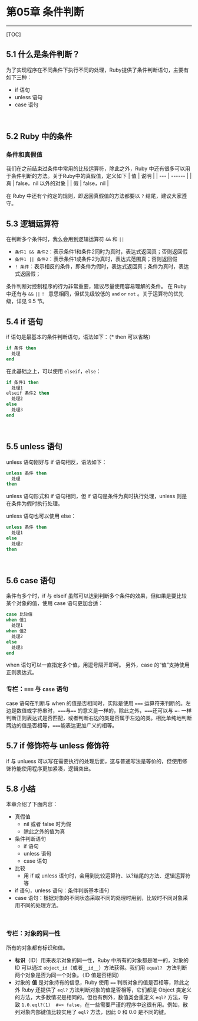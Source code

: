 ﻿# 第05章 条件判断
---

[TOC]

## 5.1 什么是条件判断？
为了实现程序在不同条件下执行不同的处理，Ruby提供了条件判断语句，主要有如下三种：
- if 语句
- unless 语句
- case 语句
<br/>

## 5.2 Ruby 中的条件

### 条件和真假值
我们在之前结束过条件中常用的比较运算符，除此之外，Ruby 中还有很多可以用于条件判断的方法。关于Ruby中的真假值，定义如下
| 值 | 说明 |
| --- | ------ |
| 真 | false，nil 以外的对象 |
| 假 | false，nil |

在 Ruby 中还有个约定的规则，即返回真假值的方法都要以 `?` 结尾，建议大家遵守。
<br/>

## 5.3 逻辑运算符
在判断多个条件时，我么会用到逻辑运算符 `&&` 和 `||`
- `条件1 && 条件2`：表示条件1和条件2同时为真时，表达式返回真；否则返回假
- `条件1 || 条件2`：表示条件1或条件2为真时，表达式范围真；否则返回假
- `! 条件`：表示相反的条件，即条件为假时，表达式返回真；条件为真时，表达式返回假；

条件判断对控制程序的行为非常重要，建议尽量使用容易理解的条件。
在 Ruby 中还有与  `&&` `||` `! ` 意思相同，但优先级较低的 `and` `or` `not` 。关于运算符的优先级，详见 9.5 节。
<br/>

## 5.4 if 语句
if 语句是最基本的条件判断语句，语法如下：（* then 可以省略）
```ruby
if 条件 then
  处理
end
```
在此基础之上，可以使用 `elseif`，`else`：
```ruby
if 条件1 then
  处理1
elseif 条件2 then
  处理2
else
  处理3
end
```
<br/>

## 5.5 unless 语句
unless 语句刚好与 if 语句相反，语法如下：
```ruby
unless 条件 then
  处理
then
```
unless 语句形式和 if 语句相同，但 if 语句是条件为真时执行处理，unless 则是在条件为假时执行处理。

unless 语句也可以使用 else：
```ruby
unless 条件 then
  处理1
else
  处理2
then
```
<br/>

## 5.6 case 语句
条件有多个时，if 与 elseif 虽然可以达到判断多个条件的效果，但如果是要比较某个对象的值，使用 case 语句更加合适：
```ruby
case 比较值
when 值1
  处理1
when 值2
  处理2
else
  处理3
end
```
when 语句可以一直指定多个值，用逗号隔开即可。
另外，case 的“值”支持使用正则表达式。
<br/>

### 专栏：`===` 与 `case` 语句
case 语句在判断与 when 的值是否相同时，实际是使用 `===` 运算符来判断的。左边是数值或字符串时，`===`与`==` 的意义是一样的，除此之外，`===`还可以与 `=~` 一样判断正则表达式是否匹配，或者判断右边的类是否属于左边的类。相比单纯地判断两边的值是否相等，`===`能表达更加广义的相等。
<br/>

## 5.7 if 修饰符与 unless 修饰符
if 与 unluess 可以写在需要执行的处理后面，这与普通写法是等价的，但使用修饰符能使用程序更加紧凑，逻辑突出。
<br/>

## 5.8 小结
本章介绍了下面内容：
- 真假值
    - nil 或者 false 时为假
    - 除此之外的值为真
- 条件判断语句
    - if 语句
    - unless 语句
    - case 语句
- 比较
    - 用 if 或 unless 语句时，会用到比较运算符、以?结尾的方法、逻辑运算符等
- if 语句，unless 语句：条件判断基本语句
- case 语句：根据对象的不同状态采取不同的处理时用到，比较时不同对象采用不同的处理方法。
<br/>

### 专栏：对象的同一性
所有的对象都有标识和值。

- **标识**（ID）用来表示对象的同一性，Ruby 中所有的对象都是唯一的，对象的 ID 可以通过 `object_id`（或者`__id__`）方法获得。我们用 `equal? ` 方法判断两个对象是否为同一个对象。（ID 值是否相同）
- 对象的 **值** 是对象持有的信息，Ruby 使用 `==` 判断对象的值是否相等，除此之外 Ruby 还提供了 `eql?` 方法判断对象的值是否相等，它们都是 Object 类定义的方法，大多数情况是相同的。但也有例外，数值类会重定义 `eql?` 方法，导致 `1.0.eql?(1)  #=> false`，在一些需要严谨的程序中这很有用。例如，散列对象内部键值比较实用了 `eql?` 方法，因此 0 和 0.0 是不同的键。
